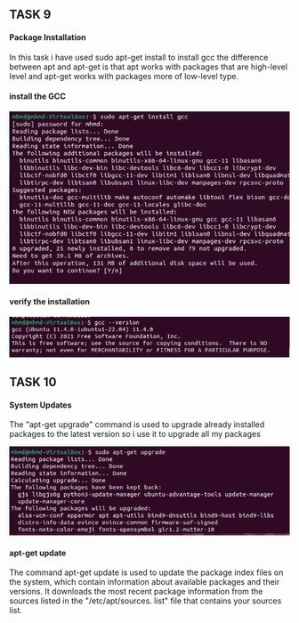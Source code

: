 ## TASK 9
#### Package Installation
In this task i have used sudo apt-get install to install gcc 
the difference between apt and apt-get is that apt works with packages that are high-level level and apt-get works with
packages more of low-level type. 

#### install the GCC

![Alt text](<Screenshot 2023-12-21 180123.png>)

#### verify the installation

![Alt text](<Screenshot 2023-12-21 180259.png>) 

## TASK 10
#### System Updates
The "apt-get upgrade" command is used to upgrade already installed packages to the latest version
so i use it to upgrade all my packages 

![Alt text](<Screenshot 2023-12-21 180531.png>)

#### apt-get update
The command apt-get update is used to update the package index files on the system, which contain information about available packages and their versions. It downloads the most recent package information from the sources listed in the "/etc/apt/sources. list" file that contains your sources list.